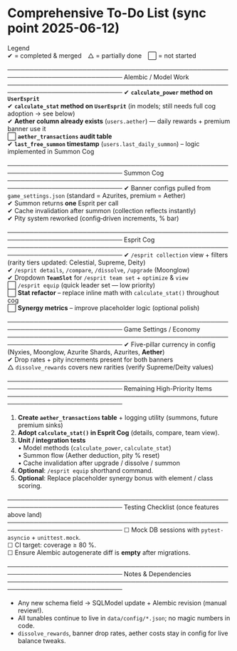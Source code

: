 # Comprehensive To-Do List (sync point 2025-06-12)

Legend  
✔ = completed & merged △ = partially done ⬜ = not started

────────────────────────────────────────────────────────────────────────────
Alembic / Model Work
────────────────────────────────────────────────────────────────────────────
✔ **`calculate_power` method on `UserEsprit`**  
✔ **`calculate_stat` method on `UserEsprit`** (in models; still needs full cog adoption → see below)  
✔ **Aether column already exists** (`users.aether`) — daily rewards + premium banner use it  
⬜ **`aether_transactions` audit table**  
✔ **`last_free_summon` timestamp** (`users.last_daily_summon`) – logic implemented in Summon Cog

────────────────────────────────────────────────────────────────────────────
Summon Cog
────────────────────────────────────────────────────────────────────────────
✔ Banner configs pulled from `game_settings.json` (standard = Azurites, premium = Aether)  
✔ Summon returns **one** Esprit per call  
✔ Cache invalidation after summon (collection reflects instantly)  
✔ Pity system reworked (config‐driven increments, % bar)

────────────────────────────────────────────────────────────────────────────
Esprit Cog
────────────────────────────────────────────────────────────────────────────
✔ `/esprit collection` view + filters (rarity tiers updated: Celestial, Supreme, Deity)  
✔ `/esprit details`, `/compare`, `/dissolve`, `/upgrade` (Moonglow)  
✔ Dropdown **`TeamSlot`** for `/esprit team set` + `optimize` & `view`  
⬜ `/esprit equip` (quick leader set — low priority)  
⬜ **Stat refactor** – replace inline math with `calculate_stat()` throughout cog  
⬜ **Synergy metrics** – improve placeholder logic (optional polish)

────────────────────────────────────────────────────────────────────────────
Game Settings / Economy
────────────────────────────────────────────────────────────────────────────
✔ Five-pillar currency in config (Nyxies, Moonglow, Azurite Shards, Azurites, **Aether**)  
✔ Drop rates + pity increments present for both banners  
△ `dissolve_rewards` covers new rarities (verify Supreme/Deity values)  

────────────────────────────────────────────────────────────────────────────
Remaining High-Priority Items
────────────────────────────────────────────────────────────────────────────
1. **Create `aether_transactions` table** + logging utility (summons, future premium sinks)  
2. **Adopt `calculate_stat()` in Esprit Cog** (details, compare, team view).  
3. **Unit / integration tests**  
   • Model methods (`calculate_power`, `calculate_stat`)  
   • Summon flow (Aether deduction, pity % reset)  
   • Cache invalidation after upgrade / dissolve / summon  
4. **Optional**: `/esprit equip` shorthand command.  
5. **Optional**: Replace placeholder synergy bonus with element / class scoring.  

────────────────────────────────────────────────────────────────────────────
Testing Checklist (once features above land)
────────────────────────────────────────────────────────────────────────────
☐ Mock DB sessions with `pytest-asyncio` + `unittest.mock`.  
☐ CI target: coverage ≥ 80 %.  
☐ Ensure Alembic autogenerate diff is **empty** after migrations.  

────────────────────────────────────────────────────────────────────────────
Notes & Dependencies
────────────────────────────────────────────────────────────────────────────
- Any new schema field → SQLModel update + Alembic revision (manual review!).  
- All tunables continue to live in `data/config/*.json`; no magic numbers in code.  
- `dissolve_rewards`, banner drop rates, aether costs stay in config for live balance tweaks.  
